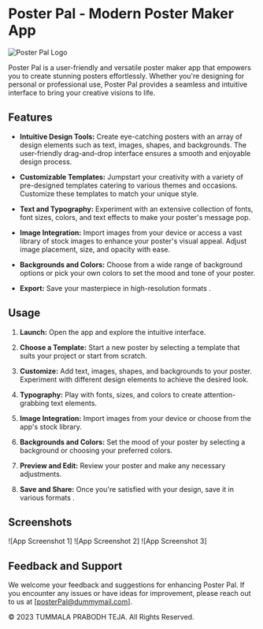 # Poster Pal - Modern Poster Maker App

![Poster Pal Logo](file:///C:/Users/DELL/Downloads/icons%20and%20fonts/DALL%C2%B7E%202023-08-11%2019.28.13%20-%20a%20modern%20pastel%20style%20app%20icon%20for%20a%20poster%20maker%20icon%20with%20no%20text.png)

Poster Pal is a user-friendly and versatile poster maker app that empowers you to create stunning posters effortlessly. Whether you're designing for personal or professional use, Poster Pal provides a seamless and intuitive interface to bring your creative visions to life.

## Features

- **Intuitive Design Tools:** Create eye-catching posters with an array of design elements such as text, images, shapes, and backgrounds. The user-friendly drag-and-drop interface ensures a smooth and enjoyable design process.

- **Customizable Templates:** Jumpstart your creativity with a variety of pre-designed templates catering to various themes and occasions. Customize these templates to match your unique style.

- **Text and Typography:** Experiment with an extensive collection of fonts, font sizes, colors, and text effects to make your poster's message pop.

- **Image Integration:** Import images from your device or access a vast library of stock images to enhance your poster's visual appeal. Adjust image placement, size, and opacity with ease.

- **Backgrounds and Colors:** Choose from a wide range of background options or pick your own colors to set the mood and tone of your poster.

- **Export:** Save your masterpiece in high-resolution formats .

## Usage

1. **Launch:** Open the app and explore the intuitive interface.

2. **Choose a Template:** Start a new poster by selecting a template that suits your project or start from scratch.

3. **Customize:** Add text, images, shapes, and backgrounds to your poster. Experiment with different design elements to achieve the desired look.

4. **Typography:** Play with fonts, sizes, and colors to create attention-grabbing text elements.

5. **Image Integration:** Import images from your device or choose from the app's stock library.

6. **Backgrounds and Colors:** Set the mood of your poster by selecting a background or choosing your preferred colors.

7. **Preview and Edit:** Review your poster and make any necessary adjustments.

8. **Save and Share:** Once you're satisfied with your design, save it in various formats .


## Screenshots

![App Screenshot 1]
![App Screenshot 2]
![App Screenshot 3]

## Feedback and Support

We welcome your feedback and suggestions for enhancing Poster Pal. If you encounter any issues or have ideas for improvement, please reach out to us at [posterPal@dummymail.com].



© 2023 TUMMALA PRABODH TEJA. All Rights Reserved.